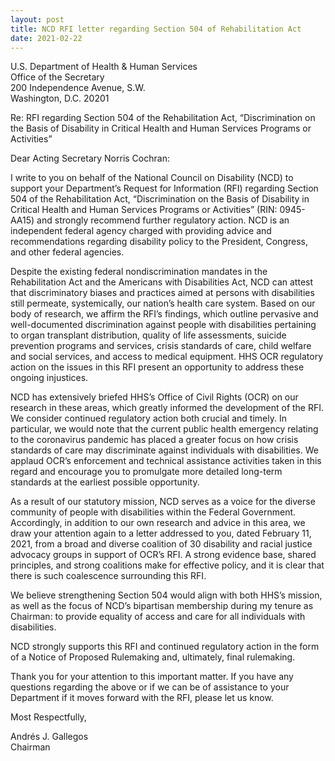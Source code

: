 ```yaml
---
layout: post
title: NCD RFI letter regarding Section 504 of Rehabilitation Act
date: 2021-02-22
---
```

U.S. Department of Health & Human Services\
Office of the Secretary\
200 Independence Avenue, S.W.\
Washington, D.C. 20201

Re: RFI regarding Section 504 of the Rehabilitation Act, “Discrimination on the Basis of Disability in Critical Health and Human Services Programs or Activities”

Dear Acting Secretary Norris Cochran:

I write to you on behalf of the National Council on Disability (NCD) to support your Department’s Request for Information (RFI) regarding Section 504 of the Rehabilitation Act, “Discrimination on the Basis of Disability in Critical Health and Human Services Programs or Activities” (RIN: 0945-AA15) and strongly recommend further regulatory action. NCD is an independent federal agency charged with providing advice and recommendations regarding disability policy to the President, Congress, and other federal agencies.

Despite the existing federal nondiscrimination mandates in the Rehabilitation Act and the Americans with Disabilities Act, NCD can attest that discriminatory biases and practices aimed at persons with disabilities still permeate, systemically, our nation’s health care system. Based on our body of research, we affirm the RFI’s findings, which outline pervasive and well-documented discrimination against people with disabilities pertaining to organ transplant distribution, quality of life assessments, suicide prevention programs and services, crisis standards of care, child welfare and social services, and access to medical equipment. HHS OCR regulatory action on the issues in this RFI present an opportunity to address these ongoing injustices. 

NCD has extensively briefed HHS’s Office of Civil Rights (OCR) on our research in these areas, which greatly informed the development of the RFI. We consider continued regulatory action both crucial and timely. In particular, we would note that the current public health emergency relating to the coronavirus pandemic has placed a greater focus on how crisis standards of care may discriminate against individuals with disabilities. We applaud OCR’s enforcement and technical assistance activities taken in this regard and encourage you to promulgate more detailed long-term standards at the earliest possible opportunity.

As a result of our statutory mission, NCD serves as a voice for the diverse community of people with disabilities within the Federal Government. Accordingly, in addition to our own research and advice in this area, we draw your attention again to a letter addressed to you, dated February 11, 2021, from a broad and diverse coalition of 30 disability and racial justice advocacy groups in support of OCR’s RFI. A strong evidence base, shared principles, and strong coalitions make for effective policy, and it is clear that there is such coalescence surrounding this RFI.

We believe strengthening Section 504 would align with both HHS’s mission, as well as the focus of NCD’s bipartisan membership during my tenure as Chairman: to provide equality of access and care for all individuals with disabilities.

NCD strongly supports this RFI and continued regulatory action in the form of a Notice of Proposed Rulemaking and, ultimately, final rulemaking.

Thank you for your attention to this important matter. If you have any questions regarding the above or if we can be of assistance to your Department if it moves forward with the RFI, please let us know.

Most Respectfully,

Andrés J. Gallegos\
Chairman
